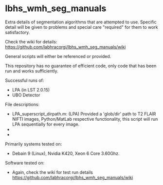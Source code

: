 # lbhs_wmh_seg_manuals
Extra details of segmentation algorithms that are attempted to use. Specific detail will be given to problems and special care "required" for them to work satisfactory.

Check the wiki for details: https://github.com/labhracorgi/lbhs_wmh_seg_manuals/wiki

General scripts will either be referenced or provided.

This repository has no guarantee of efficient code, only code that has been run and works sufficiently.

Successful runs of:
- LPA (in LST 2.0.15)
- UBO Detector

File descriptions:
- LPA_superscript_dirpath.m: (LPA) Provided a 'glob/dir' path to T2 FLAIR NIFTI images, Python/MatLab respective functionality, this script will run LPA sequentially for every image.
-
-



Primarily systems tested on:
- Debain 9 (Linux), Nvidia K420, Xeon 6 Core 3.60Ghz.


Software tested on:
- Again, check the wiki for test run details https://github.com/labhracorgi/lbhs_wmh_seg_manuals/wiki
